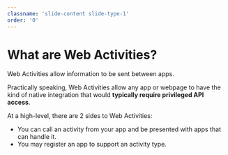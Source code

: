 ```yaml
---
classname: 'slide-content slide-type-1'
order: '0'
---
```


What are Web Activities?
========================

Web Activities allow information to be sent between apps.

Practically speaking, Web Activities allow any app or webpage to have the kind of native integration that would **typically require privileged API access**.

At a high-level, there are 2 sides to Web Activities:

* You can call an activity from your app and be presented with apps that can handle it.
* You may register an app to support an activity type.
